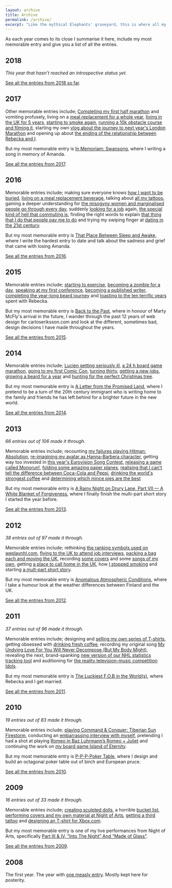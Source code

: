```yaml
---
layout: archive
title: Archive
permalink: /archive/
excerpt: "Like the mythical Elephants' graveyard, this is where all my Journal entries come for their final rest."
---
```

As each year comes to its close I summarise it here, include my most memorable entry and give you a list of all the entries.

## 2018

*This year that hasn’t reached an introspective status yet.*

[See all the entries from 2018 so far][2018].

[2018]: /archive/2018

## 2017

Other memorable entries include; [Completing my first half marathon][halfmarathon] and vomiting profusely, living on a [meal replacement for a whole year][joylent2], [living in the <abbr title="United Kingdom" class="small-caps">UK</abbr> for 5 years][immigrant], [starting to smoke again][smokingagain], [running a 10k obstacle course and filming it][insanebrain], starting my own [vlog about the journey to next year's London Marathon][londonmarathon] and opening up about [the ending of the relationship between Rebecka and I][the-end].

But my most memorable entry is [In Memoriam: Swansong][swansong], where I writing a song in memory of Amanda.

[See all the entries from 2017][2017].

[halfmarathon]: /blog/i-trained-i-ran-i-puked
[joylent2]: /blog/the-joyous-return-to-joylent
[immigrant]: /blog/becoming-a-british-bastard
[smokingagain]: /blog/the-descension
[insanebrain]: /blog/insane-in-the-terrain-brain
[londonmarathon]: /blog/running-with-demons-the-road-to-the-london-marathon
[the-end]: /blog/the-end
[swansong]: /blog/in-memoriam-swansong
[2017]: /archive/2017

## 2016

Memorable entries include; making sure everyone knows [how I want to be buried][mortem], [living on a meal replacement beverage][joylent], talking about [all my tattoos][ink], gaining a deeper understanding for [the misogyny women and marginalised people go through every day][misogyny], suddenly [looking for a job][employment] again, [the special kind of hell that commuting is][dante], finding the right words to explain [that thing that I do that people pay me to do][commonwords] and trying my swiping finger at [dating in the 21st century][dating].

But my most memorable entry is [That Place Between Sleep and Awake][sleep], where I write the hardest entry to date and talk about the sadness and grief that came with losing Amanda.

[See all the entries from 2016][2016].

[mortem]: /blog/planning-a-post-mortem-party
[joylent]: /blog/the-joys-of-living-on-joylent
[ink]: /blog/imaginative-ink-a-tattoo-story
[misogyny]: /blog/mice-men-and-the-wonderful-wizard-of-misogyny
[employment]: /blog/the-pursuit-of-employment
[dante]: /blog/dantes-tenth-circle-commuting
[commonwords]: /blog/this-is-how-you-tell-a-computer-which-place-to-go-to
[dating]: /blog/dating-in-the-21st-century
[sleep]: /blog/that-place-between-sleep-and-awake
[2016]: /archive/2016

## 2015

Memorable entries include; [starting to exercise][exercise], [becoming a zombie for a day][zombie], [speaking at my first conference][webinthewoods], [becoming a published writer][netmag], [completing the year-long beard journey][beard] and [toasting to the ten terrific years][tenyears] spent with Rebecka.

But my most memorable entry is [Back to the Past][backpast], where in honour of Marty McFly's arrival in the future, I wander through the past 12 years of web design for carloseriksson.com and look at the different, sometimes bad, design decisions I have made throughout the years.

[See all the entries from 2015][2015].

[exercise]: /blog/exercising-the-demons
[zombie]: /blog/beards-brains-and-beauty
[webinthewoods]: /blog/a-finn-in-the-forest-part-ii
[netmag]: /blog/outstanding-october-issue-10-15/#net-magazine
[tenyears]: /blog/a-toast-to-ten-terrific-years
[backpast]: /blog/back-to-the-past
[2015]: /archive/2015

## 2014

Memorable entries include; [Lucien getting seriously ill][lupus], [a 24 h board game marathon][board], [going to my first Comic Con][comic], [turning thirty][thirty], [getting a new jobs][job], [growing a beard for a year][beard] and [hunting for the perfect Christmas tree][tree].

But my most memorable entry is [A Letter from the Promised Land][promised-land], where I pretend to be a turn of the 20th century immigrant who is writing home to the family and friends he has left behind for a brighter future in the new world.

[See all the entries from 2014][2014].

[lupus]: /blog/at-least-it-wasnt-lupus-part-1
[board]: /blog/no-sleep-for-i-am-the-werewolf
[comic]: /blog/carlos-goes-mcm-london-comic-con
[thirty]: /blog/30-things-ive-learned-in-30-years
[job]: /blog/notice-of-termination
[beard]: /blog/a-scary-hairy-beard-story
[tree]: /blog/a-21st-century-hunt-for-the-perfect-christmas-tree
[promised-land]: /blog/a-letter-from-the-promised-land
[2014]: /archive/2014

## 2013

*66 entries out of 106 made it through.*

Memorable entries include; recounting [my failures playing Hitman: Absolution][assassin], [re-imagining my avatar as Hanna-Barbera character][greatness], getting way too invested in [this year's Eurovision Song Contest][eurovision], [releasing a game called Monorun!][monorun], [folding some amazing paper planes][paperplanes], [realising that I can't tell the difference between Coca-Cola and Pepsi][cocacola], [drinking the world's strongest coffee][deathwishcoffee] and [determining which mince pies are the best][mincepies]

But my most memorable entry is [A Rainy Night on Drury Lane, Part VII — A White Blanket of Forgiveness][rainy-finish], where I finally finish the multi-part short story I started the year before.

[See all the entries from 2013][2013].

[rainy-finish]: /blog/a-rainy-night-on-drury-lane-part-vii-a-white-blanket-of-forgiveness
[mincepies]: /blog/munching-on-too-many-mince-pies
[deathwishcoffee]: /blog/you-only-wish-for-death-once-maybe-twice
[cocacola]: /blog/the-carbonated-cola-war-conclusion
[paperplanes]: /blog/about-muthafuckin-paper-planes
[monorun]: /blog/ladies-and-gentlemen-monorun
[eurovision]: /blog/guessing-at-the-eurovisiowhatnow
[greatness]: /blog/following-in-the-handsteps-of-greatness-hanna-barbera
[assassin]: /blog/the-worst-assassin-in-the-world
[2013]: /archive/2013

## 2012

*38 entries out of 97 made it through.*

Memorable entries include; rethinking [the ranking symbols used on weplaynhl.com][rankings], [flying to the <abbr class="small-caps">UK</abbr> to attend job interviews][upandaway], [packing a bag each and moving the <abbr class="small-caps">UK</abbr>][fish], recording [some covers][sitt-1] and some [songs of my own][sitt-2], getting [a place to call home in the <abbr class="small-caps">UK</abbr>][alan], how [I stopped smoking][cigarette] and starting [a mult-part short story][rainy-night-1].

But my most memorable entry is [Anomalous Atmospheric Conditions][weather], where I take a humour look at the weather differences between Finland and the <abbr class="small-caps">UK</abbr>.

[See all the entries from 2012][2012].

[rainy-night-1]: /blog/a-rainy-night-on-drury-lane
[cigarette]: /blog/how-i-learned-to-stop-worrying-and-love-the-cigarette
[alan]: /blog/living-in-alan-with-alan
[sitt-1]: /blog/the-sittingbourne-sessions
[sitt-2]: /blog/the-sittingbourne-sessions-part-ii
[fish]: /blog/so-long-and-thanks-for-all-the-fish
[upandaway]: /blog/up-up-and-away
[rankings]: /blog/imagine-that-my-rank-is-higher
[weather]: /blog/anomalous-atmospheric-conditions
[2012]: /archive/2012

## 2011

*37 entries out of 96 made it through.*

Memorable entries include; designing and [selling my own series of T-shirts][tees], getting obsessed with [drinking fresh coffee][coffee], recording my original song [My Undying Love For You Will Never Decompose (But My Body Might)][decompose], revealing the next, brand-spanking [new version of our NHL statistics tracking tool][nhl] and auditioning for [the reality television-music competition Idols][idols].

But my most memorable entry is [The Luckiest F.O.B in the World(s)][fob], where Rebecka and I get married.

[See all the entries from 2011][2011].

[tees]: /blog/more-tees-please
[coffee]: /blog/coffees-of-the-world-part-one
[decompose]: /blog/my-undying-love-for-you-will-never-decompose-but-my-body-might
[nhl]: /blog/why-so-secretive
[idols]: /blog/thanks-but-no
[fob]: /blog/the-luckiest-f-o-b-in-the-worlds
[2011]: /archive/2011

## 2010

*19 entries out of 83 made it through.*

Memorable entries include; [playing Command & Conquer: Tiberian Sun Firestorm][cc], conducting an [embarrassing interview with myself][interview], pretending I had a shot at playing [Romeo in Baz Luhrmann’s Romeo + Juliet][leo] and continuing the work on [my board game Island of Eternity][prototype].

But my most memorable entry is [P-P-P-Poker Table][poker], where I design and build an octagonal poker table out of birch and European pruce.

[See all the entries from 2010][2010].

[cc]: /blog/a-trip-down-nostalgia-avenue
[interview]: /blog/the-10-second-interview
[leo]: /blog/leo-you-bastard
[prototype]: /blog/prototype-4
[poker]: /blog/p-p-p-poker-table
[2010]: /archive/2010

## 2009

*16 entries out of 33 made it through.*

Memorable entries include; [creating sculpted dolls][dolls], a horrible [bucket list][bucket], [performing covers and my own material at Night of Arts][nightart], [getting a third tattoo][tattoo3] and [designing an T-shirt for Xbox.com][xbox].

But my most memorable entry is one of my live performances from Night of Arts, specifically [Part III & IV, “Into The Night” And “Made of Glass”][glass].

[See all the entries from 2009][2009].

[dolls]: /blog/more-glorious-shots-of-dolls
[bucket]: /blog/things-to-do-whilst-im-still-alive
[nightart]: /blog/part-i-leap-of-faith
[tattoo3]: /blog/tattoo-no-3
[xbox]: /blog/my-xbox-my-way-runner-up
[glass]: /blog/part-iii-and-iv-into-the-night-and-made-of-glass
[2009]: /archive/2009

## 2008

The first year. The year with [one measly entry][one]. Mostly kept here for posterity.

[one]: /blog/post-no-1
